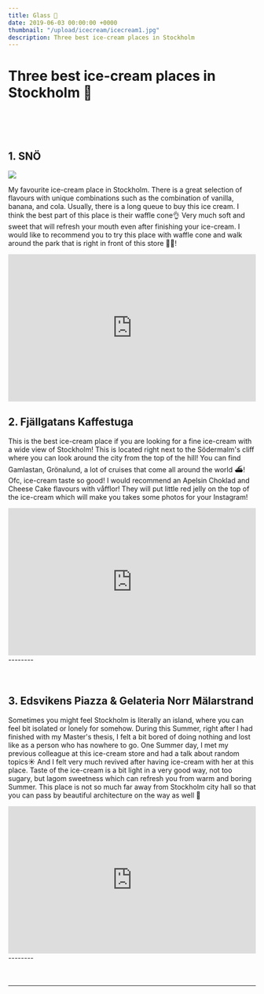 ```yaml
---
title: Glass 🍦 
date: 2019-06-03 00:00:00 +0000
thumbnail: "/upload/icecream/icecream1.jpg"
description: Three best ice-cream places in Stockholm
---
```

# Three best ice-cream places in Stockholm 🍦

<br>
<br>
<br>

## 1. SNÖ
![](/upload/icecream/icecream3.jpg)

My favourite ice-cream place in Stockholm. There is a great selection of flavours with unique combinations such as the combination of vanilla, banana, and cola. Usually, there is a long queue to buy this ice cream. I think the best part of this place is their waffle cone👌 Very much soft and sweet that will refresh your mouth even after finishing your ice-cream. I would like to recommend you to try this place with waffle cone and walk around the park that is right in front of this store 🙆🏻‍!

<iframe width=100% height="300"  frameborder="0" style="border:0" src="https://www.google.com/maps/embed/v1/place?q=place_id:ChIJWQUai3qdX0YRrvJVHqTN9AM&key=AIzaSyD3Miatf370bzoV9-KeUxODyp2hmCC_foY" allowfullscreen></iframe>


## 2. Fjällgatans Kaffestuga


This is the best ice-cream place if you are looking for a fine ice-cream with a wide view of Stockholm! This is located right next to the Södermalm's cliff where you can look around the city from the top of the hill! You can find Gamlastan, Grönalund, a lot of cruises that come all around the world ⛴! Ofc, ice-cream taste so good! I would recommend an Apelsin Choklad and Cheese Cake flavours with våfflor! They will put little red jelly on the top of the ice-cream which will make you takes some photos for your Instagram! 


<iframe width=100% height="300" frameborder="0" style="border:0" src="https://www.google.com/maps/embed/v1/place?q=place_id:ChIJXzRKyfh3X0YRJHURD5y3iQ0&key=AIzaSyD3Miatf370bzoV9-KeUxODyp2hmCC_foY" allowfullscreen></iframe>
-------- 
<br>
<br>
<br>

## 3. Edsvikens Piazza & Gelateria Norr Mälarstrand



Sometimes you might feel Stockholm is literally an island, where you can feel bit isolated or lonely for somehow. During this Summer, right after I had finished with my Master's thesis, I felt a bit bored of doing nothing and lost like as a person who has nowhere to go. One Summer day, I met my previous colleague at this ice-cream store and had a talk about random topics☀️ And I felt very much revived after having ice-cream with her at this place. Taste of the ice-cream is a bit light in a very good way, not too sugary, but lagom sweetness which can refresh you from warm and boring Summer. This place is not so much far away from Stockholm city hall so that you can pass by beautiful architecture on the way as well 🚶‍


<iframe width=100% height="300" frameborder="0" style="border:0" src="https://www.google.com/maps/embed/v1/place?q=Edsvikens%20Piazza%20%26%20Gelateria%20Norr%20M%C3%A4larstrand&key=AIzaSyD3Miatf370bzoV9-KeUxODyp2hmCC_foY" allowfullscreen></iframe>
-------- 
<br>
<br>
<br>


-------- 
